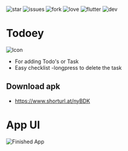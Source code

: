 ![star](https://img.shields.io/github/stars/swaraj961/TodoApp-Flutter) ![issues](https://img.shields.io/github/issues/swaraj961/TodoApp-Flutter) ![fork](https://img.shields.io/github/forks/swaraj961/TodoApp-Flutter) ![love](https://img.shields.io/badge/open%20%20source-%E2%9D%A4-red) ![flutter](https://img.shields.io/badge/Flutter-Framework-blue) ![dev](https://img.shields.io/badge/developed%20by%20-swaraj%20routray-green)
# Todoey
![Icon](https://github.com/swaraj961/Todoey-FlutterApp/blob/master/android/app/src/main/res/mipmap-hdpi/ic_launcher.png)
- For adding Todo's or Task
- Easy checklist
-longpress to delete the task

## Download apk 
- https://www.shorturl.at/nyBDK

# App UI 
![Finished App](https://github.com/swaraj961/Todoey-FlutterApp/blob/master/assets/GIF-200426_074844.gif)

